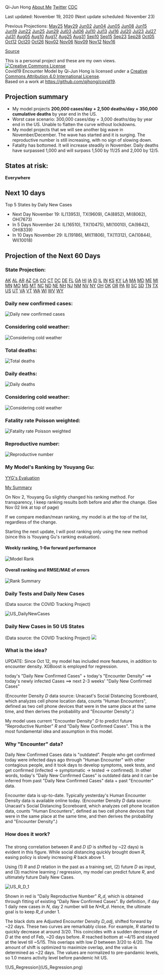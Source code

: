 <head>
<!-- Global site tag (gtag.js) - Google Analytics -->
<script async src="https://www.googletagmanager.com/gtag/js?id=XXXXXXX"></script>
<script>
  window.dataLayer = window.dataLayer || [];
  function gtag(){dataLayer.push(arguments);}
  gtag('js', new Date());
  gtag('config', 'XXXXXXXXXX');
</script>
</head> 

Qi-Jun Hong [About Me](AboutMe.html) [Twitter](https://twitter.com/hongqijun) [CDC](https://www.cdc.gov/coronavirus/2019-ncov/covid-data/forecasting-us.html)

Last updated: November 19, 2020 (Next update scheduled: November 23)

Previous Projections:
[May25](May25/index.html)
[May29](May29/index.html)
[Jun02](Jun02/index.html)
[Jun04](Jun04/index.html)
[Jun05](Jun05/index.html)
[Jun08](Jun08/index.html)
[Jun15](Jun15/index.html)
[Jun19](Jun19/index.html)
[Jun22](Jun22/index.html)
[Jun25](Jun25/index.html)
[Jun29](Jun29/index.html)
[Jul03](Jul03/index.html)
[Jul06](Jul06/index.html)
[Jul10](Jul10/index.html)
[Jul13](Jul13/index.html)
[Jul16](Jul16/index.html)
[Jul20](Jul20/index.html)
[Jul23](Jul23/index.html)
[Jul27](Jul27/index.html)
[Jul31](Jul31/index.html)
[Aug05](Aug05/index.html)
[Aug10](Aug10/index.html)
[Aug17](Aug17/index.html)
[Aug25](Aug25/index.html)
[Aug31](Aug31/index.html)
[Sep10](Sep10/index.html)
[Sep15](Sep15/index.html)
[Sep23](Sep23/index.html)
[Sep28](Sep28/index.html)
[Oct05](Oct05/index.html)
[Oct12](Oct12/index.html)
[Oct20](Oct20/index.html)
[Oct26](Oct26/index.html)
[Nov02](Nov02/index.html)
[Nov06](Nov06/index.html)
[Nov09](Nov09/index.html)
[Nov12](Nov12/index.html)
[Nov16](Nov16/index.md)

[Source](https://github.com/qjhong/covid19)

This is a personal project and these are my own views.
<br><a rel="license" href="http://creativecommons.org/licenses/by/4.0/"><img alt="Creative Commons License" style="border-width:0" src="https://i.creativecommons.org/l/by/4.0/88x31.png" /></a><br /><span xmlns:dct="http://purl.org/dc/terms/" property="dct:title">Covid19 Encounter Model</span> by <span xmlns:cc="http://creativecommons.org/ns#" property="cc:attributionName">Qi-Jun Hong</span> is licensed under a <a rel="license" href="http://creativecommons.org/licenses/by/4.0/">Creative Commons Attribution 4.0 International License</a>.<br />Based on a work at <a xmlns:dct="http://purl.org/dc/terms/" href="https://github.com/qjhong/covid19" rel="dct:source">https://github.com/qjhong/covid19</a>.


## Projection summary
* My model projects **200,000 cases/day + 2,500 deaths/day + 350,000 cumulative deaths** by year end in the US.
* Worst case scenario: 300,000 cases/day + 3,000 deaths/day by year end in the US. Unable to flatten the curve without lockdowns.
* My model projects that we will see another big wave in November/December. The wave has started and it is surging. The reproductive number is still increasing, with no sign of slowing down.
* Fatality has bottomed. It will increase steadily in November. Daily deaths have surpassed 1,000 and will surpass 1,500 by 11/25 and 2,000 by 12/5.

## States at risk:
**Everywhere**

## Next 10 days
Top 5 States by Daily New Cases
* Next Day November 19: IL(13953), TX(9609), CA(8852), MI(8062), OH(7673)
* In 5 Days November 24: IL(16510), TX(10475), MI(10010), CA(9842), OH(8339)
* In 10 Days November 29: IL(19186), MI(11806), TX(11312), CA(10844), WI(10018)


## Projection of the Next 60 Days
### State Projection:
[AK](AK.html)
[AL](AL.html)
[AR](AR.html)
[AZ](AZ.html)
[CA](CA.html)
[CO](CO.html)
[CT](CT.html)
[DC](DC.html)
[DE](DE.html)
[FL](FL.html)
[GA](GA.html)
[HI](HI.html)
[IA](IA.html)
[ID](ID.html)
[IL](IL.html)
[IN](IN.html)
[KS](KS.html)
[KY](KY.html)
[LA](LA.html)
[MA](MA.html)
[MD](MD.html)
[ME](ME.html)
[MI](MI.html)
[MN](MN.html)
[MO](MO.html)
[MS](MS.html)
[MT](MT.html)
[NC](NC.html)
[ND](ND.html)
[NE](NE.html)
[NH](NH.html)
[NJ](NJ.html)
[NM](NM.html)
[NV](NV.html)
[NY](NY.html)
[OH](OH.html)
[OK](OK.html)
[OR](OR.html)
[PA](PA.html)
[RI](RI.html)
[SC](SC.html)
[SD](SD.html)
[TN](TN.html)
[TX](TX.html)
[US](US.html)
[UT](UT.html)
[VA](VA.html)
[VT](VT.html)
[WA](WA.html)
[WI](WI.html)
[WV](WV.html)
[WY](WY.html)

### Daily new confirmed cases:
![Daily new confirmed cases](US_Projection.png)
### Considering cold weather:
![Considering cold weather](US_Projection_weather.png)
### Total deaths:
![Total deaths](US_Death_Projection.png)
### Daily deaths:
![Daily deaths](US_Death_Projection_daily.png)
### Considering cold weather:
![Considering cold weather](US_Death_Projection_daily_weather.png)
### Fatality rate Poisson weighted:
![Fatality rate Poisson weighted](US_Death_ratio_poisson.png)
### Reproductive number:
![Reproductive number](US_slope.png)

### My Model's Ranking by Youyang Gu:
[YYG's Evaluation](https://github.com/youyanggu/covid19-forecast-hub-evaluation/tree/master/summary)

[My Summary](https://github.com/qjhong/covid19-forecast-hub-evaluation-summary-hqj)

On Nov 2, Youyang Gu slightly changed his ranking method. For transparency, I keep ranking results both before and after the change. (See Nov 02 link at top of page)

If we compare median/mean ranking, my model is at the top of the list, regardless of the change.

Starting the next update, I will post ranking only using the new method (since this is Youyang Gu's ranking evaluation).

#### Weekly ranking, 1-6w forward performance
![Model Rank](Model_Rank.png)
#### Overall ranking and RMSE/MAE of errors
![Rank Summary](Ranking_summary.png)

### Daily Tests and Daily New Cases
(Data source: the COVID Tracking Project)

![US_DailyNewCases](US_DailyNewCases.png)
### Daily New Cases in 50 US States
(Data source: the COVID Tracking Project)
![](States_DNC.png)

### What is the idea?
<p> UPDATE: Since Oct 12, my model has included more features, in addition to encounter density. XGBoost is employed for regression.</p>
<p>today's "Daily New Confirmed Cases" + today's "Encounter Density" ==> today's newly infected Cases ==> next 2-3 weeks' "Daily New Confirmed Cases"</p>
<p>(Encounter Density <i>D</i> data source: Unacast's Social Distancing Scoreboard, which analyzes cell phone location data, counts "Human Encounters", defined as two cell phone devices that were in the same place at the same time, and then derives the probability and "Encounter Density".)</p>
<p>My model uses current "Encounter Density" <i>D</i> to predict future "Reproductive Number" <i>R</i> and "Daily New Confirmed Cases". This is the most fundamental idea and assumption in this model.</p>

<h3>Why "Encounter" data?</h3>
<p>Daily New Confirmed Cases data is "outdated". People who get confirmed today were infected days ago through "Human Encounter" with other contagious people, and it took days to develop symptoms, seek tests, and get confirmed (infected -> symptomatic -> tested -> confirmed). In other words, today's "Daily New Confirmed Cases" is outdated data and it can be inferred from past "Daily New Confirmed Cases" data + past "Encounter" data. </p>
<p>Encounter data is up-to-date. Typically yesterday's Human Encounter Density data is available online today. (Encounter Density <i>D</i> data source: Unacast's Social Distancing Scoreboard, which analyzes cell phone location data, counts "Human Encounters", defined as two cell phone devices that were in the same place at the same time, and then derives the probability and "Encounter Density".)</p>


<h3>How does it work?</h3>
<h3></h3>

<p>The strong correlation between <i>R</i> and <i>D</i> (<i>D</i> is shifted by ~22 days) is evident in this figure. While social distancing quickly brought down <i>R</i>, easing policy is slowly increasing <i>R</i> back above 1. </p>
<p>Using (1) <i>R</i> and <i>D</i> relation in the past as a training set, (2) future <i>D</i> as input, and (3) machine learning / regression, my model can predict future <i>R</i>, and ultimately future Daily New Cases.</p>

![US_R_D_1](US_R_D_1.png)
<p>Shown in red is "Daily Reproductive Number" <i>R_d</i>, which is obtained through fitting of existing "Daily New Confirmed Cases". By definition, if day 1 daily new cases in <i>N</i>, day 2 number will be <i>N*R_d</i>. Hence, the ultimate goal is to keep <i>R_d</i> under 1.</p>

<p>The black dots are Adjusted Encounter Density <i>D_adj</i>, shifted forward by ~22 days.
These two curves are remarkably close. For example, <i>R</i> started to quickly decrease at around 3/20. This coincides with a sudden decrease of <i>D</i> at the end of Feb, ~20 days before. <i>R</i> reached bottom at ~4/15 and stayed at the level till ~5/15. This overlaps with low <i>D</i> between 3/20 to 4/20.
The amount of shift is optimized to maximize overlap, and the value is determined as ~22 days.
The values are normalized to pre-pandamic levels, so 1.0 means activity level before pandemic hit US.
</p>
![US_Regression](US_Regression.png)
